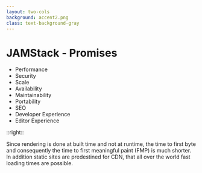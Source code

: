 ```yaml
---
layout: two-cols
background: accent2.png
class: text-background-gray 
---
```


# **JAMStack - Promises**

- <span class="text-background-gray font-extrabold bg-background-ionos rounded p-2 -m-2">Performance</span>
- Security
- Scale
- Availability
- Maintainability
- Portability
- SEO
- Developer Experience
- Editor Experience

::right::

<div class="flex flex-col h-full justify-center">
  <div class="flex items-center m-4 p-4 rounded-lg bg-background-ionos leading-normal text-background-gray">
  Since rendering is done at built time and not at runtime, the time to first byte and consequently the time to first meaningful paint (FMP) is much shorter. In addition static sites are predestined for CDN, that all over the world fast loading times are possible.
  </div>
</div>

<Footer
  title="IONOS SE"
  :social="[
    { type: 'gh', username: 'ionos-deploy-now' }
  ]"
/>